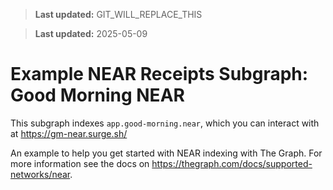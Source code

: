 > **Last updated:** GIT_WILL_REPLACE_THIS

> **Last updated:** 2025-05-09

# Example NEAR Receipts Subgraph: Good Morning NEAR

This subgraph indexes `app.good-morning.near`, which you can interact with at https://gm-near.surge.sh/

An example to help you get started with NEAR indexing with The Graph. For more information see the docs on https://thegraph.com/docs/supported-networks/near.
